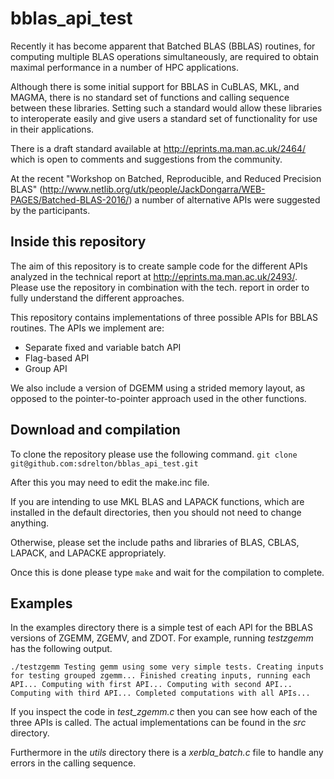 # bblas_api_test

Recently it has become apparent that Batched BLAS (BBLAS) routines,
for computing multiple BLAS operations simultaneously,
are required to obtain maximal performance in a number of HPC applications.

Although there is some initial support for BBLAS in CuBLAS, MKL, and MAGMA,
there is no standard set of functions and calling sequence between these libraries.
Setting such a standard would allow these libraries to interoperate easily and
give users a standard set of functionality for use in their applications.

There is a draft standard available at http://eprints.ma.man.ac.uk/2464/
which is open to comments and suggestions from the community.

At the recent "Workshop on Batched, Reproducible, and Reduced Precision BLAS"
(http://www.netlib.org/utk/people/JackDongarra/WEB-PAGES/Batched-BLAS-2016/)
a number of alternative APIs were suggested by the participants.

## Inside this repository
The aim of this repository is to create sample code for the different APIs
analyzed in the technical report at http://eprints.ma.man.ac.uk/2493/.
Please use the repository in combination with the tech. report in order
to fully understand the different approaches.

This repository contains implementations of three possible APIs for BBLAS routines.
The APIs we implement are:
- Separate fixed and variable batch API
- Flag-based API
- Group API

We also include a version of DGEMM using a strided memory layout, as opposed to the
pointer-to-pointer approach used in the other functions.

## Download and compilation
To clone the repository please use the following command.
`git clone git@github.com:sdrelton/bblas_api_test.git`

After this you may need to edit the make.inc file.

If you are intending to use MKL BLAS and LAPACK functions, which are installed in the default directories,
then you should not need to change anything.

Otherwise, please set the include paths and libraries of BLAS, CBLAS, LAPACK, and LAPACKE appropriately.

Once this is done please type `make` and wait for the compilation to complete.

## Examples
In the examples directory there is a simple test of each API for the BBLAS versions of ZGEMM, ZGEMV, and ZDOT.
For example, running *testzgemm* has the following output.

`./testzgemm
Testing gemm using some very simple tests.
Creating inputs for testing grouped zgemm...
Finished creating inputs, running each API...
Computing with first API...
Computing with second API...
Computing with third API...
Completed computations with all APIs...`

If you inspect the code in *test_zgemm.c* then you can see how each of the three APIs is called.
The actual implementations can be found in the *src* directory.

Furthermore in the *utils* directory there is a *xerbla_batch.c* file to handle any errors in the calling sequence.
